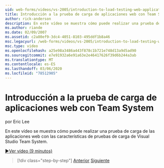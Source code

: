 ```yaml
---
uid: web-forms/videos/vs-2005/introduction-to-load-testing-web-applications-with-team-system
title: Introducción a la prueba de carga de aplicaciones web con Team System | Microsoft Docs
author: rick-anderson
description: En este vídeo se muestra cómo puede realizar una prueba de carga de las aplicaciones web con las características de pruebas de carga de Visual Studio Team System.
ms.author: riande
ms.date: 02/09/2007
ms.assetid: c2a80ef9-3dc4-4051-8103-495ddf1b8a46
msc.legacyurl: /web-forms/videos/vs-2005/introduction-to-load-testing-web-applications-with-team-system
msc.type: video
ms.openlocfilehash: a25e98a3486a443f878c1b721e748d13a9d5ad90
ms.sourcegitcommit: e7e91932a6e91a63e2e46417626f39d6b244a3ab
ms.translationtype: MT
ms.contentlocale: es-ES
ms.lasthandoff: 03/06/2020
ms.locfileid: "78512905"
---
```

# <a name="introduction-to-load-testing-web-applications-with-team-system"></a>Introducción a la prueba de carga de aplicaciones web con Team System

por Eric Lee

En este vídeo se muestra cómo puede realizar una prueba de carga de las aplicaciones web con las características de pruebas de carga de Visual Studio Team System.

[&#9654;Ver vídeo (9 minutos)](https://channel9.msdn.com/Blogs/ASP-NET-Site-Videos/introduction-to-load-testing-web-applications-with-team-system)

> [!div class="step-by-step"]
> [Anterior](introduction-to-testing-web-applications-with-team-system.md)
> [Siguiente](introduction-to-manual-testing-with-team-system.md)
